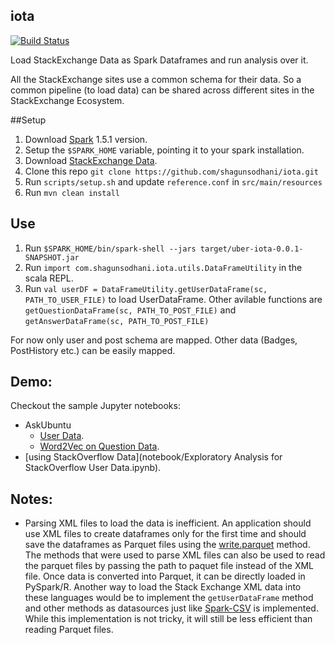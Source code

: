 ## iota

[![Build Status](https://travis-ci.org/shagunsodhani/iota.svg?branch=master)](https://travis-ci.org/shagunsodhani/iota)

Load StackExchange Data as Spark Dataframes and run analysis over it.

All the StackExchange sites use a common schema for their data. So a common pipeline (to load data) can be shared across different sites in the StackExchange Ecosystem.


##Setup

1. Download [Spark](http://spark.apache.org/) 1.5.1 version.
2. Setup the `$SPARK_HOME` variable, pointing it to your spark installation.
3. Download [StackExchange Data](https://archive.org/details/stackexchange).
4. Clone this repo `git clone https://github.com/shagunsodhani/iota.git`
5. Run `scripts/setup.sh` and update `reference.conf` in `src/main/resources`
4. Run `mvn clean install`

## Use

1. Run `$SPARK_HOME/bin/spark-shell --jars target/uber-iota-0.0.1-SNAPSHOT.jar`
2. Run `import com.shagunsodhani.iota.utils.DataFrameUtility` in the scala REPL.
3. Run `val userDF = DataFrameUtility.getUserDataFrame(sc, PATH_TO_USER_FILE)` to load UserDataFrame. Other avilable functions are `getQuestionDataFrame(sc, PATH_TO_POST_FILE)` and `getAnswerDataFrame(sc, PATH_TO_POST_FILE)`

For now only user and post schema are mapped. Other data (Badges, PostHistory etc.) can be easily mapped.

## Demo:

Checkout the sample Jupyter notebooks:
* AskUbuntu
	* [User Data](notebook/AskUbuntu/User/ExploratoryAnalysis.ipynb).
	* [Word2Vec on Question Data](notebook/AskUbuntu/Question/Word2Vec.ipynb).
* [using StackOverflow Data](notebook/Exploratory Analysis for StackOverflow User Data.ipynb).

## Notes:

* Parsing XML files to load the data is inefficient. An application should use XML files to create dataframes only for the first time and should save the dataframes as Parquet files using the [write.parquet](http://spark.apache.org/docs/1.5.0/api/scala/index.html#org.apache.spark.sql.DataFrameWriter) method. The methods that were used to parse XML files can also be used to read the parquet files by passing the path to paquet file instead of the XML file. Once data is converted into Parquet, it can be directly loaded in PySpark/R. Another way to load the Stack Exchange XML data into these languages would be to implement the `getUserDataFrame` method and other methods as datasources just like [Spark-CSV](https://github.com/databricks/spark-csv) is implemented. While this implementation is not tricky, it will still be less efficient than reading Parquet files.